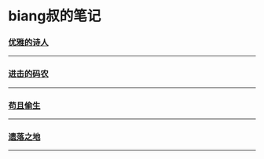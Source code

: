 biang叔的笔记
=============

### [优雅的诗人](art/index)

---

### [进击的码农](development/index)

---

### [苟且偷生](live/index)

---

### [遗落之地](mixed/index)

---
